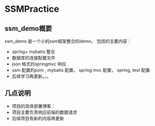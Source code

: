 # SSMPractice
## ssm_demo概要
ssm_demo 是一个小的ssm框架整合的demo， 包括的主要内容：  
* spring+ mybatis 整合
* 数据库的连接配置文件
* json 格式的springmvc 响应
* ssm 配置的pom , mybatis 配置， spring mvc 配置， spring, test 配置
* 后续学习再更新。。。

## 几点说明
* 项目的具体部署博客：
* 项目主要负责响应前端的数据请求
* 后续项目有新的内容再更新
